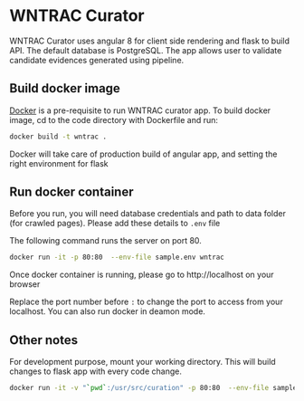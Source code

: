 #  WNTRAC Curator

WNTRAC Curator uses angular 8 for client side rendering and flask to build API. The default database is PostgreSQL.
The app allows user to validate candidate evidences generated using pipeline.


## Build docker image

[Docker](https://www.docker.com/) is a pre-requisite to run WNTRAC curator app. To build docker image, cd to the code directory with Dockerfile and run:
```bash
docker build -t wntrac .
```
Docker will take care of production build of angular app, and setting the right environment for flask

## Run docker container

Before you run, you will need database credentials and path to data folder (for crawled pages). Please add these details to `.env` file

The following command runs the server on port 80. 
```bash
docker run -it -p 80:80  --env-file sample.env wntrac
```
Once docker container is running, please go to http://localhost on your browser

Replace the port number before `:` to change the port to access from your localhost. You can also run docker in deamon mode.


## Other notes

For development purpose, mount your working directory. This will build changes to flask app with every code change.
```bash
docker run -it -v "`pwd`:/usr/src/curation" -p 80:80  --env-file sample.env   wntrac
```